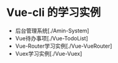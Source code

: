 # Vue-cli 的学习实例

* 后台管理系统[./Amin-System]
* Vue待办事项[./Vue-TodoList]
* Vue-Router学习实例[./Vue-VueRouter]
* Vuex学习实例[./Vue-Vuex]
